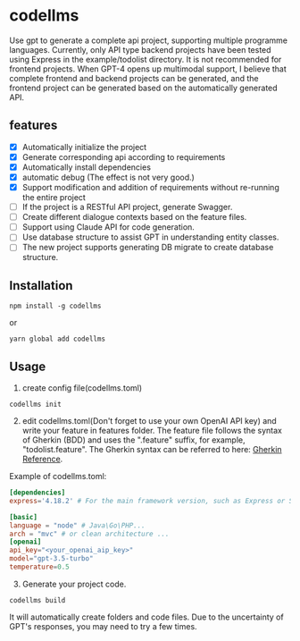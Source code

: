 # codellms
Use gpt to generate a complete api project, supporting multiple programme languages.
Currently, only API type backend projects have been tested using Express in the example/todolist directory. It is not recommended for frontend projects. When GPT-4 opens up multimodal support, I believe that complete frontend and backend projects can be generated, and the frontend project can be generated based on the automatically generated API.

## features
- [x] Automatically initialize the project
- [x] Generate corresponding api according to requirements
- [x] Automatically install dependencies
- [x] automatic debug (The effect is not very good.)
- [x] Support modification and addition of requirements without re-running the entire project
- [ ] If the project is a RESTful API project, generate Swagger.
- [ ] Create different dialogue contexts based on the feature files.
- [ ] Support using Claude API for code generation.
- [ ] Use database structure to assist GPT in understanding entity classes.
- [ ] The new project supports generating DB migrate to create database structure.

## Installation
```
npm install -g codellms

```

or

``` shell
yarn global add codellms
```

## Usage
1. create config file(codellms.toml)
``` shell
codellms init
```

2. edit codellms.toml(Don't forget to use your own OpenAI API key) and write your feature in features folder. 
The feature  file follows the syntax of Gherkin (BDD) and uses the ".feature" suffix, for example, "todolist.feature".
The Gherkin syntax can be referred to here: [Gherkin Reference](https://cucumber.io/docs/gherkin/reference/).

Example of codellms.toml:
``` toml
[dependencies]
express='4.18.2' # For the main framework version, such as Express or Spring Boot, do not use too new of a framework. ChatGPT does not have knowledge of the latest frameworks.

[basic]
language = "node" # Java\Go\PHP...
arch = "mvc" # or clean architecture ...
[openai]
api_key="<your_openai_aip_key>"
model="gpt-3.5-turbo"
temperature=0.5
```

3. Generate your project code. 

``` shell
codellms build
```
It will automatically create folders and code files. Due to the uncertainty of GPT's responses, you may need to try a few times.
